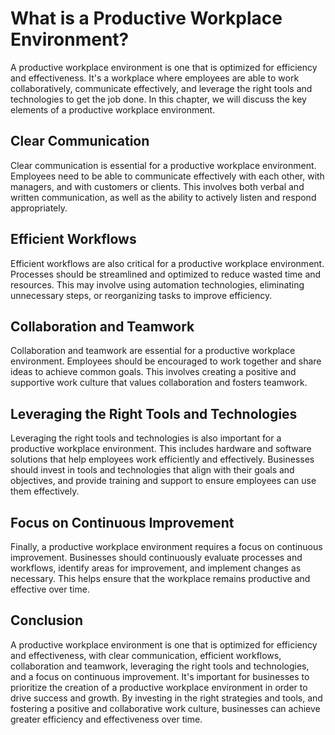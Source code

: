 What is a Productive Workplace Environment?
===================================================================================================

A productive workplace environment is one that is optimized for efficiency and effectiveness. It's a workplace where employees are able to work collaboratively, communicate effectively, and leverage the right tools and technologies to get the job done. In this chapter, we will discuss the key elements of a productive workplace environment.

Clear Communication
-------------------

Clear communication is essential for a productive workplace environment. Employees need to be able to communicate effectively with each other, with managers, and with customers or clients. This involves both verbal and written communication, as well as the ability to actively listen and respond appropriately.

Efficient Workflows
-------------------

Efficient workflows are also critical for a productive workplace environment. Processes should be streamlined and optimized to reduce wasted time and resources. This may involve using automation technologies, eliminating unnecessary steps, or reorganizing tasks to improve efficiency.

Collaboration and Teamwork
--------------------------

Collaboration and teamwork are essential for a productive workplace environment. Employees should be encouraged to work together and share ideas to achieve common goals. This involves creating a positive and supportive work culture that values collaboration and fosters teamwork.

Leveraging the Right Tools and Technologies
-------------------------------------------

Leveraging the right tools and technologies is also important for a productive workplace environment. This includes hardware and software solutions that help employees work efficiently and effectively. Businesses should invest in tools and technologies that align with their goals and objectives, and provide training and support to ensure employees can use them effectively.

Focus on Continuous Improvement
-------------------------------

Finally, a productive workplace environment requires a focus on continuous improvement. Businesses should continuously evaluate processes and workflows, identify areas for improvement, and implement changes as necessary. This helps ensure that the workplace remains productive and effective over time.

Conclusion
----------

A productive workplace environment is one that is optimized for efficiency and effectiveness, with clear communication, efficient workflows, collaboration and teamwork, leveraging the right tools and technologies, and a focus on continuous improvement. It's important for businesses to prioritize the creation of a productive workplace environment in order to drive success and growth. By investing in the right strategies and tools, and fostering a positive and collaborative work culture, businesses can achieve greater efficiency and effectiveness over time.
